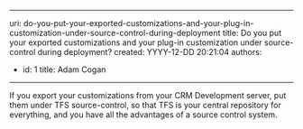 

---
uri: do-you-put-your-exported-customizations-and-your-plug-in-customization-under-source-control-during-deployment
title: Do you put your exported customizations and your plug-in customization under source-control during deployment?
created: YYYY-12-DD 20:21:04
authors:
  - id: 1
    title: Adam Cogan
---




<span class='intro'> <p>
          If you export your customizations from your CRM Development server, put them under
          TFS source-control, so that TFS is your central repository for everything, and you
          have all the advantages of a source control system.
        </p> </span>




